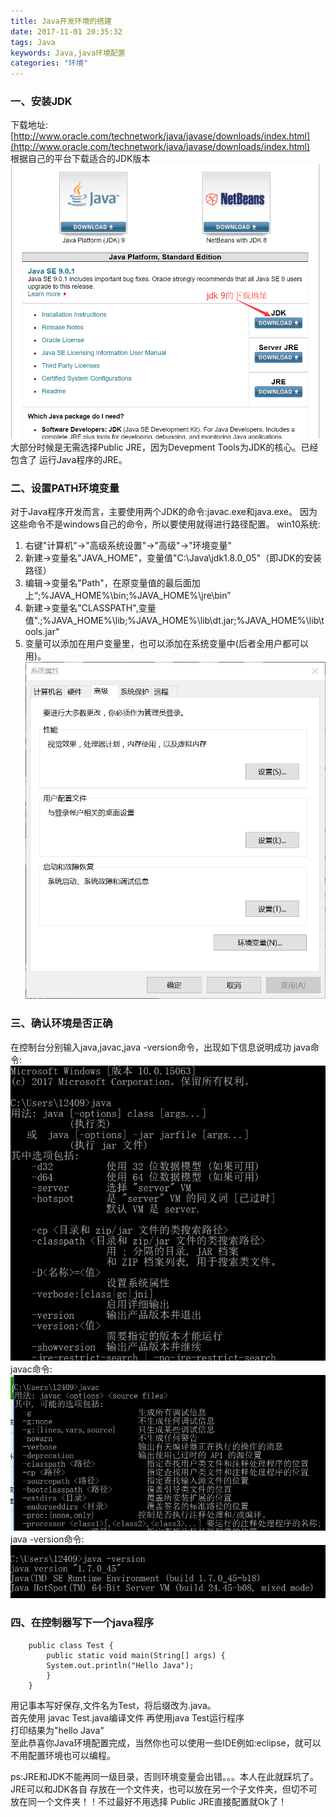 ```yaml
---
title: Java开发环境的搭建
date: 2017-11-01 20:35:32
tags: Java
keywords: Java,java环境配置
categories: "环境"
---
```

### 一、安装JDK
下载地址:[http://www.oracle.com/technetwork/java/javase/downloads/index.html](http://www.oracle.com/technetwork/java/javase/downloads/index.html)  
根据自己的平台下载适合的JDK版本   
![](https://github.com/yuhongjing/img-folder/raw/master/img/jdk.png)  
大部分时候是无需选择Public JRE，因为Devepment Tools为JDK的核心。已经包含了
运行Java程序的JRE。  
<!--more-->
### 二、设置PATH环境变量
对于Java程序开发而言，主要使用两个JDK的命令:javac.exe和java.exe。
因为这些命令不是windows自己的命令，所以要使用就得进行路径配置。
win10系统:  
1. 右键"计算机"->"高级系统设置"->"高级"->"环境变量"
2. 新建->变量名"JAVA_HOME"，变量值"C:\Java\jdk1.8.0_05"（即JDK的安装路径） 
3. 编辑->变量名"Path"，在原变量值的最后面加上“;%JAVA_HOME%\bin;%JAVA_HOME%\jre\bin” 
4. 新建->变量名"CLASSPATH",变量值".;%JAVA_HOME%\lib;%JAVA_HOME%\lib\dt.jar;%JAVA_HOME%\lib\tools.jar"
5. 变量可以添加在用户变量里，也可以添加在系统变量中(后者全用户都可以用)。
![](https://github.com/yuhongjing/img-folder/raw/master/img/hjbl.png)
### 三、确认环境是否正确
在控制台分别输入java,javac,java -version命令，出现如下信息说明成功
java命令:
![](https://github.com/yuhongjing/img-folder/raw/master/img/java.png)  
javac命令:
![](https://github.com/yuhongjing/img-folder/raw/master/img/javac.png)  
java -version命令:
![](https://github.com/yuhongjing/img-folder/raw/master/img/java_version.png)  
### 四、在控制器写下一个java程序
```
    public class Test {
        public static void main(String[] args) {    
        System.out.println("Hello Java");
        }
    }
```
用记事本写好保存,文件名为Test，将后缀改为.java。  
首先使用 javac Test.java编译文件
再使用java Test运行程序  
打印结果为"hello Java"  
至此恭喜你Java环境配置完成，当然你也可以使用一些IDE例如:eclipse，就可以
不用配置环境也可以编程。

ps:JRE和JDK不能再同一级目录，否则环境变量会出错。。。本人在此就踩坑了。JRE可以和JDK各自
存放在一个文件夹，也可以放在另一个子文件夹，但切不可放在同一个文件夹！！不过最好不用选择
Public JRE直接配置就Ok了！



